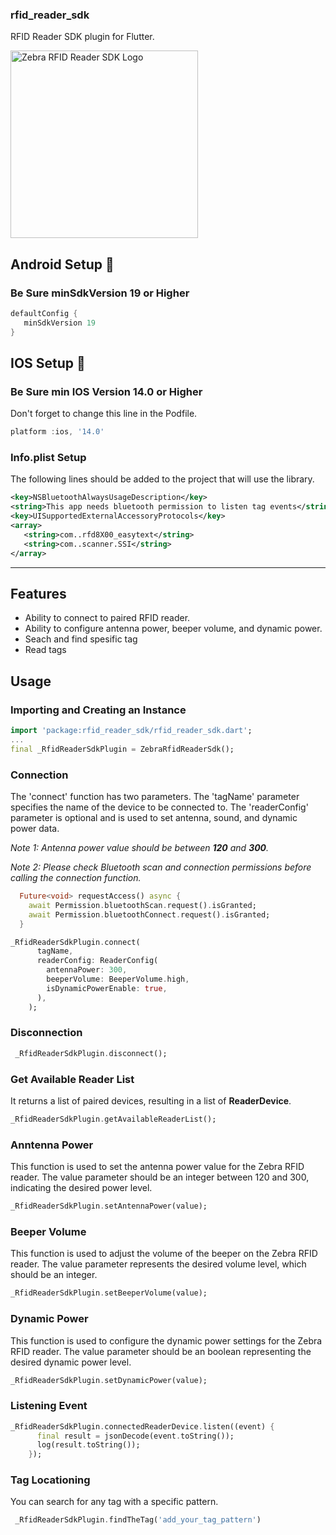 ### rfid_reader_sdk

RFID Reader SDK plugin for Flutter.

<img src="https://github.com/yagmure15/rfid_reader_sdk/raw/main/site/_rfd8500.png" alt="Zebra RFID Reader SDK Logo" width="300">


## Android Setup 🔧 

### Be Sure minSdkVersion 19 or Higher
```dart
defaultConfig {
   minSdkVersion 19
}    
```
## IOS Setup 🔧 
### Be Sure min IOS Version 14.0 or Higher

Don't forget to change this line in the Podfile.
```dart
platform :ios, '14.0'
```
### Info.plist Setup
The following lines should be added to the project that will use the library.

```xml
<key>NSBluetoothAlwaysUsageDescription</key>
<string>This app needs bluetooth permission to listen tag events</string>
<key>UISupportedExternalAccessoryProtocols</key>
<array>
   <string>com..rfd8X00_easytext</string>
   <string>com..scanner.SSI</string>
</array>
```


------------------------------------------------------------------------------------------------


## Features
- Ability to connect to paired RFID reader.
- Ability to configure antenna power, beeper volume, and dynamic power.
- Seach and find spesific tag
- Read tags

## Usage

### Importing and Creating an Instance
```dart
import 'package:rfid_reader_sdk/rfid_reader_sdk.dart';
...
final _RfidReaderSdkPlugin = ZebraRfidReaderSdk();
```

### Connection
The 'connect' function has two parameters. The 'tagName' parameter specifies the name of the device to be connected to. The 'readerConfig' parameter is optional and is used to set antenna, sound, and dynamic power data.

*Note 1: Antenna power value should be between **120** and **300**.*

*Note 2: Please check Bluetooth scan and connection permissions before calling the connection function.*


```dart
  Future<void> requestAccess() async {
    await Permission.bluetoothScan.request().isGranted;
    await Permission.bluetoothConnect.request().isGranted;
  }
```

```dart
_RfidReaderSdkPlugin.connect(
      tagName,
      readerConfig: ReaderConfig(
        antennaPower: 300,
        beeperVolume: BeeperVolume.high,
        isDynamicPowerEnable: true,
      ),
    );
```
### Disconnection
```dart
 _RfidReaderSdkPlugin.disconnect();
```
### Get Available Reader List 
It returns a list of paired devices, resulting in a list of **ReaderDevice**.
```dart
_RfidReaderSdkPlugin.getAvailableReaderList();
```

### Anntenna Power
This function is used to set the antenna power value for the Zebra RFID reader. The value parameter should be an integer between 120 and 300, indicating the desired power level.
```dart
_RfidReaderSdkPlugin.setAntennaPower(value);
```

### Beeper Volume
This function is used to adjust the volume of the beeper on the Zebra RFID reader. The value parameter represents the desired volume level, which should be an integer.
```dart
_RfidReaderSdkPlugin.setBeeperVolume(value);
```

### Dynamic Power
This function is used to configure the dynamic power settings for the Zebra RFID reader. The value parameter should be an boolean representing the desired dynamic power level.
```dart
_RfidReaderSdkPlugin.setDynamicPower(value);
```

### Listening Event
```dart
_RfidReaderSdkPlugin.connectedReaderDevice.listen((event) {
      final result = jsonDecode(event.toString());
      log(result.toString());
    });
```


### Tag Locationing
You can search for any tag with a specific pattern.
```dart
 _RfidReaderSdkPlugin.findTheTag('add_your_tag_pattern')
```



